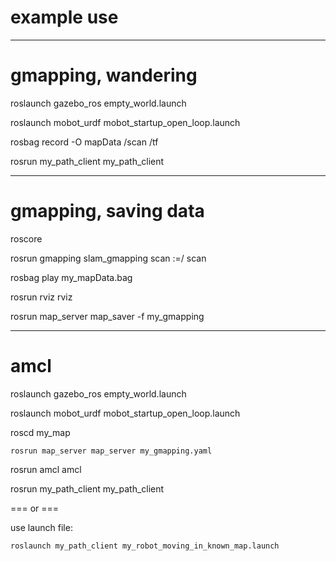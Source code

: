 # example use

****************************************
# gmapping, wandering

roslaunch gazebo_ros empty_world.launch

roslaunch mobot_urdf mobot_startup_open_loop.launch

rosbag record -O mapData /scan /tf

rosrun my_path_client my_path_client

****************************************
# gmapping, saving data

roscore

rosrun gmapping slam_gmapping scan :=/ scan

rosbag play my_mapData.bag

rosrun rviz rviz

rosrun map_server map_saver -f my_gmapping

****************************************
# amcl

roslaunch gazebo_ros empty_world.launch

roslaunch mobot_urdf mobot_startup_open_loop.launch

roscd my_map

	rosrun map_server map_server my_gmapping.yaml

rosrun amcl amcl

rosrun my_path_client my_path_client

=== or ===

use launch file:

	roslaunch my_path_client my_robot_moving_in_known_map.launch
